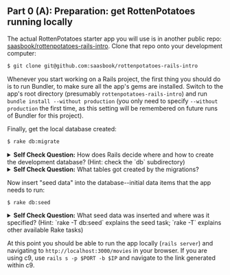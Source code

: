 ## Part 0 (A): Preparation: get RottenPotatoes running locally

The actual RottenPotatoes starter app you will use is in another public
repo: [saasbook/rottenpotatoes-rails-intro](https://github.com/saasbook/rottenpotatoes-rails-intro).  Clone that repo onto your development computer:

```sh
$ git clone git@github.com:saasbook/rottenpotatoes-rails-intro
```

Whenever you start working on a Rails project, the first thing you
should do is to run Bundler, to make sure all the app's gems are
installed.  Switch to the app's root directory (presumably
`rottenpotatoes-rails-intro`) and run `bundle install --without production` (you only
need to specify `--without production` the first time, as this setting
will be remembered on future runs of Bundler for this project).

Finally, get the local database created:

```sh
$ rake db:migrate
```

<details>
  <summary><strong>Self Check Question:</strong> How does Rails decide where and how to create the
development database?  (Hint: check the `db` subdirectory)</summary>
  <p><blockquote>This creates a local development database and
runs the migrations to create the app's schema.  It also creates the
file `db/schema.rb` to reflect the latest database schema.  **You should
place this file under version control.** </blockquote></p>
</details>

<details>
  <summary><strong>Self Check Question:</strong> What tables got created by the migrations?</summary>
  <p><blockquote>The Movies table</blockquote></p>
</details>

Now insert "seed data" into the database--initial data items that the
app needs to run:

```sh
$ rake db:seed
```

<details>
  <summary><strong>Self Check Question:</strong> What seed data was inserted and where was it specified?
(Hint: `rake -T db:seed` explains the seed task; `rake -T` explains
other available Rake tasks)</summary>
  <p><blockquote>A set of movie data which is specified in `db/seeds.rb`</blockquote></p>
</details>

At this point you should be able to run the app locally (`rails server`)
and navigating to `http://localhost:3000/movies` in your browser.  If you are using c9, use `rails s -p $PORT -b $IP` and navigate to the link generated within c9.

